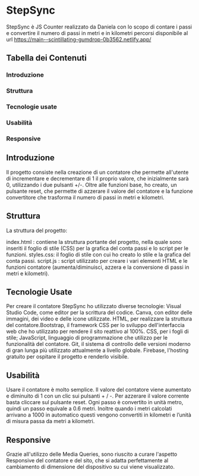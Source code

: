 # StepSync
StepSync è JS Counter realizzato da Daniela con lo scopo di contare i passi e convertire il numero di passi in metri e in kilometri percorsi
disponibile al url https://main--scintillating-gumdrop-0b3562.netlify.app/

## Tabella dei Contenuti
### Introduzione
### Struttura
### Tecnologie usate
### Usabilità
### Responsive

## Introduzione

Il progetto consiste nella creazione di un contatore che permette all'utente di incrementare e decrementare di 1 il proprio valore, che inizialmente sarà 0, utilizzando i due pulsanti +/-.
Oltre alle funzioni base, ho creato, un pulsante reset, che permette di azzerare il valore del contatore e la funzione convertitore che trasforma il numero di passi in metri e kilometri.

## Struttura

La struttura del progetto:

index.html : contiene la struttura portante del progetto, nella quale sono inseriti il foglio di stile (CSS) per la grafica del conta passi e lo script per le funzioni.
styles.css: il foglio di stile con cui ho creato lo stile e la grafica del conta passi.
script.js : script utilizzato per creare i vari elementi HTML e le funzioni contatore (aumenta/diminuisci, azzera e la conversione di passi in metri e kilometri).

## Tecnologie Usate

Per creare il contatore StepSync ho utilizzato diverse tecnologie:
Visual Studio Code, come editor per la scrittura del codice.
Canva, con editor delle immagini, dei video e delle icone utilizzate.
HTML, per realizzare la struttura del contatore.Bootstrap, il framework CSS per lo sviluppo dell'interfaccia web che ho utilizzato per rendere il sito reattivo al 100%.
CSS, per i fogli di stile;
JavaScript, linguaggio di programmazione che utilizzo per le funzionalità del contatore.
Git, il sistema di controllo delle versioni moderno di gran lunga più utilizzato attualmente a livello globale.
Firebase, l'hosting gratuito per ospitare il progetto e renderlo visibile.

## Usabilità

Usare il contatore è molto semplice. Il valore del contatore viene aumentato e diminuito di 1 con un clic sui pulsanti + / -. Per azzerare il valore corrente basta cliccare sul pulsante reset.
Ogni passo è convertito in unità metro, quindi un passo equivale a 0.6 metri.
Inoltre quando i metri calcolati arrivano a 1000 in automatico questi vengono convertiti in kilometri e l’unità di misura passa da metri a kilometri.

## Responsive

Grazie all'utilizzo delle Media Queries, sono riuscito a curare l'aspetto Responsive del contatore e del sito, che si adatta perfettamente al cambiamento di dimensione del dispositivo su cui viene visualizzato.

